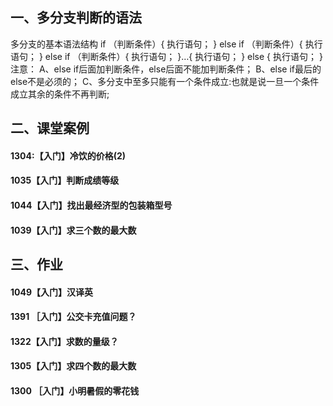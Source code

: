 ## 一、多分支判断的语法

多分支的基本语法结构
if （判断条件）{
执行语句；
} else if （判断条件）{
执行语句；
} else if （判断条件）{
执行语句；
}…{
执行语句；
} else {
执行语句；
}
注意：
A、else if后面加判断条件，else后面不能加判断条件；
B、else if最后的else不是必须的；
C、多分支中至多只能有一个条件成立:也就是说一旦一个条件成立其余的条件不再判断;

## 二、课堂案例

#### 1304:【入门】冷饮的价格(2)
#### 1035【入门】判断成绩等级
#### 1044【入门】找出最经济型的包装箱型号
#### 1039【入门】求三个数的最大数

## 三、作业
#### 1049【入门】汉译英
#### 1391 ［入门】公交卡充值问题？
#### 1322【入门】求数的量级？
#### 1305【入门】求四个数的最大数
#### 1300 ［入门】小明暑假的零花钱
